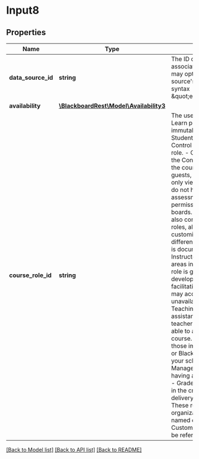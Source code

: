 # Input8

## Properties
Name | Type | Description | Notes
------------ | ------------- | ------------- | -------------
**data_source_id** | **string** | The ID of the data source associated with this course.  This may optionally be the data source&#39;s externalId using the syntax \&quot;externalId:math101\&quot;. | [optional] 
**availability** | [**\BlackboardRest\Model\Availability3**](Availability3.md) |  | [optional] 
**course_role_id** | **string** | The user&#39;s role in the course.  Learn provides the following immutable course roles:  - Student: Has no access to the Control Panel.  This is the default role. - Guest: Has no access to the Control Panel. Areas within the course are made available to guests, but typically they can only view course materials; they do not have access to tests or assessments, and do not have permission to post on discussion boards. Out of the box, Learn also comes with the following roles, although they are customizable and may have different capabilities from what is documented here:  - Instructor: Has access to all areas in the Control Panel. This role is generally given to those developing, teaching, or facilitating the class. Instructors may access a course that is unavailable to students. - TeachingAssistant: The teaching assistant role is that of a co-teacher. Teaching assistants are able to administer all areas of a course. Their only limitations are those imposed by the instructor or Blackboard administrator at your school. - CourseBuilder: Manages the course without having access to student grades. - Grader: Assists the instructor in the creation, management, delivery, and grading of items. These roles are also valid for an organization, although they are named differently in the UI.  Custom course roles may also be referenced by their IDs. | [optional] 

[[Back to Model list]](../README.md#documentation-for-models) [[Back to API list]](../README.md#documentation-for-api-endpoints) [[Back to README]](../README.md)


